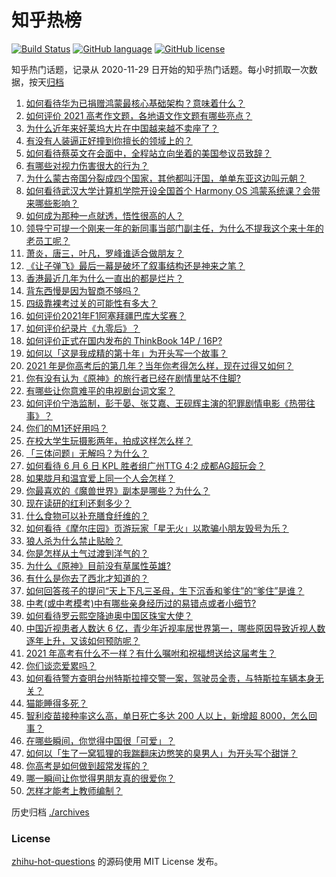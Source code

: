 # 知乎热榜
[![Build Status](https://github.com/ToWeLong/zhihu-hot-questions/workflows/CI/badge.svg)](https://github.com/ToWeLong/zhihu-hot-questions/actions)
[![GitHub language](https://img.shields.io/badge/language-golang-orange.svg)](https://golang.org/)
[![GitHub license](https://img.shields.io/github/license/ToWeLong/zhihu-hot-questions)](https://github.com/ToWeLong/zhihu-hot-questions/blob/main/LICENSE)

知乎热门话题，记录从 2020-11-29 日开始的知乎热门话题。每小时抓取一次数据，按天[归档](./archives)

<!-- BEGIN -->

1. [如何看待华为已捐赠鸿蒙最核心基础架构？意味着什么？](https://www.zhihu.com/question/462892378)
1. [如何评价 2021 高考作文题，各地语文作文题有哪些亮点？](https://www.zhihu.com/question/463569578)
1. [为什么近年来好莱坞大片在中国越来越不卖座了？](https://www.zhihu.com/question/268982964)
1. [有没有人装逼正好撞到你擅长的领域上的？](https://www.zhihu.com/question/338688699)
1. [如何看待蔡英文在会面中，全程站立向坐着的美国参议员致辞？](https://www.zhihu.com/question/463513769)
1. [有哪些对视力伤害很大的行为？](https://www.zhihu.com/question/384087324)
1. [为什么蒙古帝国分裂成四个国家，其他都叫汗国，单单东亚这边叫元朝？](https://www.zhihu.com/question/350546334)
1. [如何看待武汉大学计算机学院开设全国首个 Harmony OS 鸿蒙系统课？会带来哪些影响？](https://www.zhihu.com/question/463117510)
1. [如何成为那种一点就透，悟性很高的人？](https://www.zhihu.com/question/300313253)
1. [领导宁可提一个刚来一年的新同事当部门副主任，为什么不提我这个来十年的老员工呢？](https://www.zhihu.com/question/458785731)
1. [萧炎，唐三，叶凡，罗峰谁适合做朋友？](https://www.zhihu.com/question/450151064)
1. [《让子弹飞》最后一幕是破坏了叙事结构还是神来之笔？](https://www.zhihu.com/question/413652432)
1. [香港最近几年为什么一直出的都是烂片？](https://www.zhihu.com/question/462877536)
1. [背东西慢是因为智商不够吗？](https://www.zhihu.com/question/438891976)
1. [四级靠裸考过关的可能性有多大？](https://www.zhihu.com/question/326748979)
1. [如何评价2021年F1阿塞拜疆巴库大奖赛？](https://www.zhihu.com/question/461061718)
1. [如何评价纪录片《九零后》？](https://www.zhihu.com/question/461176129)
1. [如何评价正式在国内发布的 ThinkBook 14P / 16P?](https://www.zhihu.com/question/462587759)
1. [如何以「这是我成精的第十年」为开头写一个故事？](https://www.zhihu.com/question/388676666)
1. [2021 年是你高考后的第几年？当年你考得怎么样，现在过得又如何？](https://www.zhihu.com/question/463523282)
1. [你有没有认为《原神》的旅行者已经在剧情里站不住脚?](https://www.zhihu.com/question/460224220)
1. [有哪些让你意难平的电视剧台词文案？](https://www.zhihu.com/question/452053796)
1. [如何评价宁浩监制，彭于晏、张艾嘉、王砚辉主演的犯罪剧情电影《热带往事》？](https://www.zhihu.com/question/291023345)
1. [你们的M1还好用吗？](https://www.zhihu.com/question/447835410)
1. [在校大学生玩摄影两年，拍成这样怎么样？](https://www.zhihu.com/question/459627997)
1. [「三体问题」无解吗？为什么？](https://www.zhihu.com/question/30311577)
1. [如何看待 6 月 6 日 KPL 胜者组广州TTG 4:2 成都AG超玩会？](https://www.zhihu.com/question/463525882)
1. [如果胧月和温宜爱上同一个人会怎样？](https://www.zhihu.com/question/455366022)
1. [你最喜欢的《魔兽世界》副本是哪些？为什么？](https://www.zhihu.com/question/264407288)
1. [现在读研的红利还剩多少？](https://www.zhihu.com/question/456374240)
1. [什么食物可以补充膳食纤维的？](https://www.zhihu.com/question/377073752)
1. [如何看待《摩尔庄园》页游玩家「星无火」以欺骗小朋友毁号为乐？](https://www.zhihu.com/question/462737028)
1. [狼人杀为什么禁止贴脸？](https://www.zhihu.com/question/462970840)
1. [你是怎样从土气过渡到洋气的？](https://www.zhihu.com/question/267705489)
1. [为什么《原神》目前没有草属性英雄?](https://www.zhihu.com/question/425978919)
1. [有什么是你去了西北才知道的？](https://www.zhihu.com/question/403884771)
1. [如何回答孩子的提问“天上下凡三圣母，生下沉香和爹住”的“爹住”是谁？](https://www.zhihu.com/question/462277776)
1. [中考(或中考模考)中有哪些亲身经历过的易错点或者小细节?](https://www.zhihu.com/question/405609296)
1. [如何看待罗云熙空降迪奥中国区珠宝大使？](https://www.zhihu.com/question/463424674)
1. [中国近视患者人数达 6 亿，青少年近视率居世界第一，哪些原因导致近视人数逐年上升，又该如何预防呢？](https://www.zhihu.com/question/463403309)
1. [2021 年高考有什么不一样？有什么嘱咐和祝福想送给这届考生？](https://www.zhihu.com/question/463469682)
1. [你们谈恋爱累吗？](https://www.zhihu.com/question/399471584)
1. [如何看待警方查明台州特斯拉撞交警一案，驾驶员全责，与特斯拉车辆本身无关？](https://www.zhihu.com/question/463484326)
1. [猫能睡得多死？](https://www.zhihu.com/question/462536806)
1. [智利疫苗接种率这么高，单日死亡多达 200 人以上，新增超 8000，怎么回事？](https://www.zhihu.com/question/463115629)
1. [在哪些瞬间，你觉得中国很「可爱」？](https://www.zhihu.com/question/455857255)
1. [如何以「生了一窝狐狸的我踹翻床边憋笑的臭男人」为开头写个甜饼？](https://www.zhihu.com/question/443320738)
1. [你高考是如何做到超常发挥的？](https://www.zhihu.com/question/278979830)
1. [哪一瞬间让你觉得男朋友真的很爱你？](https://www.zhihu.com/question/356450688)
1. [怎样才能考上教师编制？](https://www.zhihu.com/question/23612599)

<!-- END -->

历史归档 [./archives](./archives)


### License
[zhihu-hot-questions](https://github.com/towelong/zhihu-hot-questions) 的源码使用 MIT License 发布。